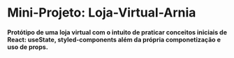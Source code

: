 # Mini-Projeto: Loja-Virtual-Arnia

#### Protótipo de uma loja virtual com o intuito de praticar conceitos iniciais de React: useState, styled-components além da própria componetização e uso de props.
